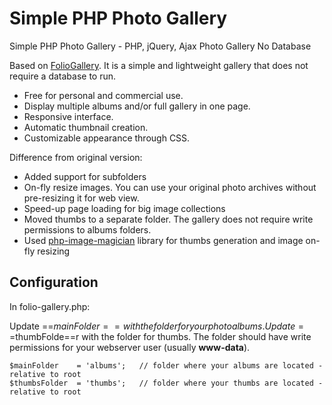 # Simple PHP Photo Gallery

Simple  PHP Photo Gallery - PHP, jQuery, Ajax Photo Gallery No Database 
  
Based on [FolioGallery](http://www.foliopages.com/php-jquery-ajax-photo-gallery-no-database). It is a simple and lightweight gallery that does not require a database to run. 

* Free for personal and commercial use.
* Display multiple albums and/or full gallery in one page.
* Responsive interface.
* Automatic thumbnail creation.
* Customizable appearance through CSS.

Difference from original version:

* Added support for subfolders
* On-fly resize images. You can use your original  photo archives without pre-resizing it for web view.
* Speed-up page loading for big image collections
* Moved thumbs to a separate folder. The gallery does not require write permissions to albums folders.
* Used [php-image-magician](https://github.com/Oberto/php-image-magician) library for thumbs generation and image on-fly resizing

## Configuration

In folio-gallery.php:

Update ==$mainFolder== with the folder for your photo albums.
Update ==$thumbFolde==r with the folder for thumbs. The folder should have write permissions for your webserver user (usually **www-data**).


	$mainFolder    = 'albums';   // folder where your albums are located - relative to root
	$thumbsFolder  = 'thumbs';   // folder where your thumbs are located - relative to root

